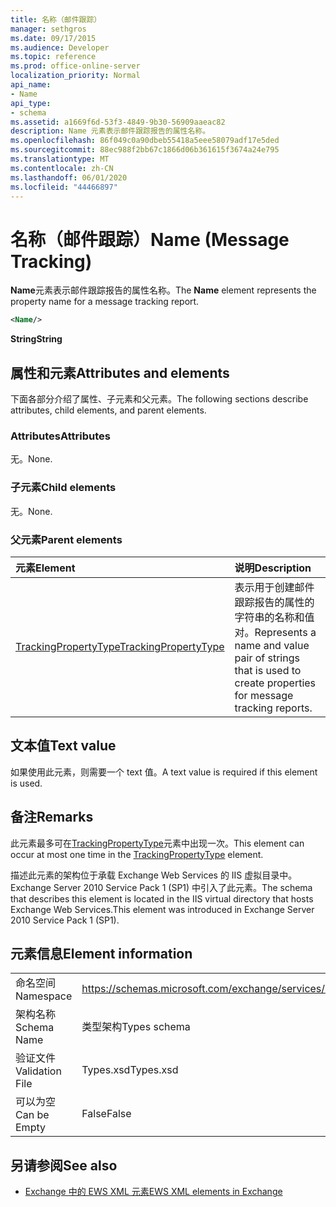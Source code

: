 ```yaml
---
title: 名称（邮件跟踪）
manager: sethgros
ms.date: 09/17/2015
ms.audience: Developer
ms.topic: reference
ms.prod: office-online-server
localization_priority: Normal
api_name:
- Name
api_type:
- schema
ms.assetid: a1669f6d-53f3-4849-9b30-56909aaeac82
description: Name 元素表示邮件跟踪报告的属性名称。
ms.openlocfilehash: 86f049c0a90dbeb55418a5eee58079adf17e5ded
ms.sourcegitcommit: 88ec988f2bb67c1866d06b361615f3674a24e795
ms.translationtype: MT
ms.contentlocale: zh-CN
ms.lasthandoff: 06/01/2020
ms.locfileid: "44466897"
---
```

# <a name="name-message-tracking"></a><span data-ttu-id="3a674-103">名称（邮件跟踪）</span><span class="sxs-lookup"><span data-stu-id="3a674-103">Name (Message Tracking)</span></span>

<span data-ttu-id="3a674-104">**Name**元素表示邮件跟踪报告的属性名称。</span><span class="sxs-lookup"><span data-stu-id="3a674-104">The **Name** element represents the property name for a message tracking report.</span></span> 
  
```xml
<Name/>
```

<span data-ttu-id="3a674-105">**String**</span><span class="sxs-lookup"><span data-stu-id="3a674-105">**String**</span></span>

## <a name="attributes-and-elements"></a><span data-ttu-id="3a674-106">属性和元素</span><span class="sxs-lookup"><span data-stu-id="3a674-106">Attributes and elements</span></span>

<span data-ttu-id="3a674-107">下面各部分介绍了属性、子元素和父元素。</span><span class="sxs-lookup"><span data-stu-id="3a674-107">The following sections describe attributes, child elements, and parent elements.</span></span>
  
### <a name="attributes"></a><span data-ttu-id="3a674-108">Attributes</span><span class="sxs-lookup"><span data-stu-id="3a674-108">Attributes</span></span>

<span data-ttu-id="3a674-109">无。</span><span class="sxs-lookup"><span data-stu-id="3a674-109">None.</span></span>
  
### <a name="child-elements"></a><span data-ttu-id="3a674-110">子元素</span><span class="sxs-lookup"><span data-stu-id="3a674-110">Child elements</span></span>

<span data-ttu-id="3a674-111">无。</span><span class="sxs-lookup"><span data-stu-id="3a674-111">None.</span></span>
  
### <a name="parent-elements"></a><span data-ttu-id="3a674-112">父元素</span><span class="sxs-lookup"><span data-stu-id="3a674-112">Parent elements</span></span>

|<span data-ttu-id="3a674-113">**元素**</span><span class="sxs-lookup"><span data-stu-id="3a674-113">**Element**</span></span>|<span data-ttu-id="3a674-114">**说明**</span><span class="sxs-lookup"><span data-stu-id="3a674-114">**Description**</span></span>|
|:-----|:-----|
|[<span data-ttu-id="3a674-115">TrackingPropertyType</span><span class="sxs-lookup"><span data-stu-id="3a674-115">TrackingPropertyType</span></span>](trackingpropertytype.md) <br/> |<span data-ttu-id="3a674-116">表示用于创建邮件跟踪报告的属性的字符串的名称和值对。</span><span class="sxs-lookup"><span data-stu-id="3a674-116">Represents a name and value pair of strings that is used to create properties for message tracking reports.</span></span>  <br/> |
   
## <a name="text-value"></a><span data-ttu-id="3a674-117">文本值</span><span class="sxs-lookup"><span data-stu-id="3a674-117">Text value</span></span>

<span data-ttu-id="3a674-118">如果使用此元素，则需要一个 text 值。</span><span class="sxs-lookup"><span data-stu-id="3a674-118">A text value is required if this element is used.</span></span>
  
## <a name="remarks"></a><span data-ttu-id="3a674-119">备注</span><span class="sxs-lookup"><span data-stu-id="3a674-119">Remarks</span></span>

<span data-ttu-id="3a674-120">此元素最多可在[TrackingPropertyType](trackingpropertytype.md)元素中出现一次。</span><span class="sxs-lookup"><span data-stu-id="3a674-120">This element can occur at most one time in the [TrackingPropertyType](trackingpropertytype.md) element.</span></span> 
  
<span data-ttu-id="3a674-121">描述此元素的架构位于承载 Exchange Web Services 的 IIS 虚拟目录中。Exchange Server 2010 Service Pack 1 (SP1) 中引入了此元素。</span><span class="sxs-lookup"><span data-stu-id="3a674-121">The schema that describes this element is located in the IIS virtual directory that hosts Exchange Web Services.This element was introduced in Exchange Server 2010 Service Pack 1 (SP1).</span></span>
  
## <a name="element-information"></a><span data-ttu-id="3a674-122">元素信息</span><span class="sxs-lookup"><span data-stu-id="3a674-122">Element information</span></span>

|||
|:-----|:-----|
|<span data-ttu-id="3a674-123">命名空间</span><span class="sxs-lookup"><span data-stu-id="3a674-123">Namespace</span></span>  <br/> |https://schemas.microsoft.com/exchange/services/2006/types  <br/> |
|<span data-ttu-id="3a674-124">架构名称</span><span class="sxs-lookup"><span data-stu-id="3a674-124">Schema Name</span></span>  <br/> |<span data-ttu-id="3a674-125">类型架构</span><span class="sxs-lookup"><span data-stu-id="3a674-125">Types schema</span></span>  <br/> |
|<span data-ttu-id="3a674-126">验证文件</span><span class="sxs-lookup"><span data-stu-id="3a674-126">Validation File</span></span>  <br/> |<span data-ttu-id="3a674-127">Types.xsd</span><span class="sxs-lookup"><span data-stu-id="3a674-127">Types.xsd</span></span>  <br/> |
|<span data-ttu-id="3a674-128">可以为空</span><span class="sxs-lookup"><span data-stu-id="3a674-128">Can be Empty</span></span>  <br/> |<span data-ttu-id="3a674-129">False</span><span class="sxs-lookup"><span data-stu-id="3a674-129">False</span></span>  <br/> |
   
## <a name="see-also"></a><span data-ttu-id="3a674-130">另请参阅</span><span class="sxs-lookup"><span data-stu-id="3a674-130">See also</span></span>

- [<span data-ttu-id="3a674-131">Exchange 中的 EWS XML 元素</span><span class="sxs-lookup"><span data-stu-id="3a674-131">EWS XML elements in Exchange</span></span>](ews-xml-elements-in-exchange.md)

